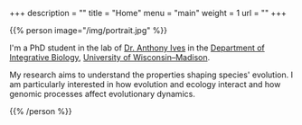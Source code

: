 +++
description = ""
title = "Home"
menu = "main"
weight = 1
url = ""
+++

<!---
My interests lie in population genomics and evolutionary ecology, and I am particularly
fascinated by how ecological (e.g., population dynamics, species interactions) and genomic
processes interact. For my dissertation I am focusing on developing tools for simulating highthroughput
sequencing for populations with complex demographic histories and on the properties
underlying clonal evolution in experimental populations of pea aphids.
-->
<!---
I am most fascinated by how complex networks of species interactions drive community
structure and evolutionary outcomes—and how they themselves are shaped by natural
selection. I seek to pursue these questions using a combination of computational,
experimental, and comparative field approaches.
-->


{{% person image="/img/portrait.jpg" %}}

I'm a PhD student in the lab of [Dr. Anthony Ives](http://ives.labs.wisc.edu)
in the [Department of Integrative Biology](http://ibio.wisc.edu/),
[University of Wisconsin–Madison](http://www.wisc.edu/).

My research aims to understand the properties shaping species' evolution.
I am particularly interested in how evolution and ecology interact and
how genomic processes affect evolutionary dynamics.


{{% /person %}}





<!---
Please see above for more information on my previous research,
or click the icons on the left to visit my other pages.
-->